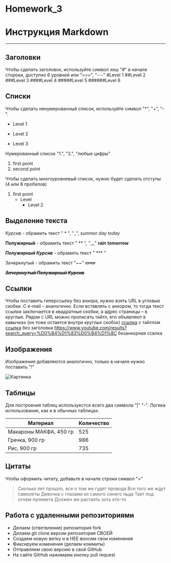 # Homework_3
Инструкция Markdown
===
- - - 

## Заголовки
Чтобы сделать заголовок, используйте символ хеш "#" в начале стороки, доступно 6 уровней или "===", "---"
#Level 1
##Level 2
###Level 3
####Level 4
#####Level 5
######Level 6
## Списки 
Чтобы сделать ненумерованный список, используйте символ "*", "+", "-".
* Level 1
+ Level 2
- Level 3

Нумерованный список "1.", "2.", "любые цифры"
1. first point
2. second point

Чтобы сделать многоуровневый список, нужно будет сделать отступы (4 или 8 пробелов)
1. first point
    * Level 
        + Level 2
## Выделение текста
*Курсив* - обрамить текст " * ", "_", 
    *summer day* _today_

**Полужирный** - обрамить текст " ** ", "__"
__rain__ **tomorrow**

***Полужирный Курсив*** - обрамить текст " *** "

Зачеркнутый - обрамить текст "~~"
    ~~error~~

 _**~~Зачеркнутый Полужирный Курсив~~**_ 

## Ссылки

Чтобы поставить гиперссылку без анкора, нужно взять URL в угловые скобки. С e-mail – аналогично.
Если вставлять с анкором, то тогда текст ссылки заключается в квадратные скобки, а адрес страницы – в круглые. Рядом с URL можно прописать тайтл, его объявляют в кавычках (он тоже остается внутри круглых скобок)
[ссылка](https://www.youtube.com/results?search_query=%D0%B4%D1%83%D0%B4%D1%8C) с тайтлом
[ссылка](https://www.youtube.com/results?search_query=%D0%B4%D1%83%D0%B4%D1%8C) без заголовка
<https://www.youtube.com/results?search_query=%D0%B4%D1%83%D0%B4%D1%8C> безанкорная ссвлка 

## Изображения
Изображения добавляются аналогично, только в начале нужно поставить "!"

![Картинка](https://tele-club.ru/storage/users/12/9ykcSdGIiRlQ6oSCwEg236dFGezLunDD8IGeb1Wu.jpeg?_nocache\u003d1583411707823)

## Таблицы 

Для построения таблиц используестся всего два символа "|" "-". Логика использования, как и в обычных таблицах.

|Материал|Количество|
|--|--|
|Макароны МАКФА, 450 гр|525|
|Гречка, 900 гр|986|
|Рис, 900 гр|735|

## Цитаты

Чтобы оформить читату, добавьте в начале строки символ ">"

>Сколько лет прошло, все о том же гудят провода
Все того же ждут самолеты
Девочка с глазами из самого синего льда
Тает под огнем пулемета
Должен же растаять хоть кто-то

## Работа с удаленными репозиториями

- Делаем   (ответвление) репозитория fork
- Делаем git clone   версии репозитория СВОЕЙ
- Создаем новую ветку и в НЕЕ вносим свои изменения
- Фиксируем изменения (делаем коммиты)
- Отправляем свою версию в свой GitHub
- На сайте GitHub нажимаем кнопку pull request
